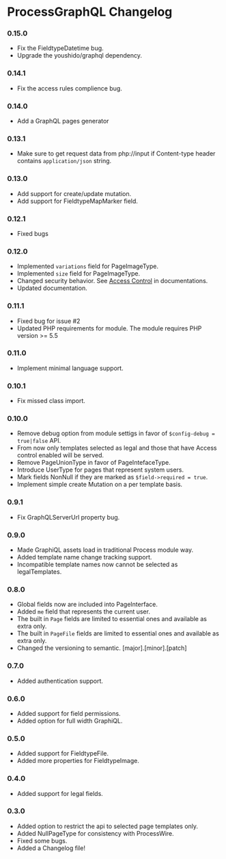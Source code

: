 ProcessGraphQL Changelog
========================

### 0.15.0
- Fix the FieldtypeDatetime bug.
- Upgrade the youshido/graphql dependency. 

### 0.14.1
- Fix the access rules complience bug.

### 0.14.0
- Add a GraphQL pages generator

### 0.13.1
- Make sure to get request data from php://input if Content-type header contains
	`application/json` string.

### 0.13.0
- Add support for create/update mutation.
- Add support for FieldtypeMapMarker field.

### 0.12.1
- Fixed bugs

### 0.12.0
- Implemented `variations` field for PageImageType.
- Implemented `size` field for PageImageType.
- Changed security behavior. See [Access Control][module-access-control] in documentations.
- Updated documentation.

### 0.11.1
- Fixed bug for issue #2
- Updated PHP requirements for module. The module requires PHP version >= 5.5

### 0.11.0
- Implement minimal language support.

### 0.10.1
- Fix missed class import.

### 0.10.0
- Remove debug option from module settigs in favor of `$config-debug = true|false` API.
- From now only templates selected as legal and those that have Access control enabled will be served.
- Remove PageUnionType in favor of PageIntefaceType.
- Introduce UserType for pages that represent system users.
- Mark fields NonNull if they are marked as `$field->required = true`.
- Implement simple create Mutation on a per template basis.

### 0.9.1
- Fix GraphQLServerUrl property bug.

### 0.9.0
- Made GraphiQL assets load in traditional Process module way.
- Added template name change tracking support.
- Incompatible template names now cannot be selected as legalTemplates.

### 0.8.0
- Global fields now are included into PageInterface.
- Added `me` field that represents the current user.
- The built in `Page` fields are limited to essential ones and available as extra only.
- The built in `PageFile` fields are limited to essential ones and available as extra only.
- Changed the versioning to semantic. [major].[minor].[patch]

### 0.7.0
- Added authentication support.

### 0.6.0
- Added support for field permissions.
- Added option for full width GraphiQL.

### 0.5.0
- Added support for FieldtypeFile.
- Added more properties for FieldtypeImage.

### 0.4.0
- Added support for legal fields.

### 0.3.0
- Added option to restrict the api to selected page templates only.
- Added NullPageType for consistency with ProcessWire.
- Fixed some bugs.
- Added a Changelog file!


[module-access-control]: https://github.com/dadish/ProcessGraphQL/tree/master#access-control